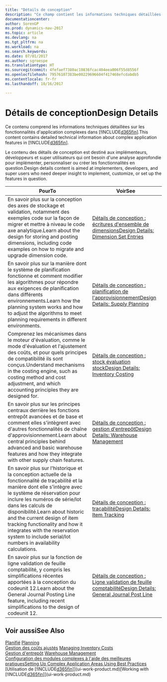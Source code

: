 ```yaml
---
title: "Détails de conception"
description: "Ce champ contient les informations techniques détaillées sur les fonctionnalités d'application complexes dans [!INCLUDE[d365fin](includes/d365fin_md.md)]."
documentationcenter: 
author: SorenGP
ms.prod: dynamics-nav-2017
ms.topic: article
ms.devlang: na
ms.tgt_pltfrm: na
ms.workload: na
ms.search.keywords: 
ms.date: 07/01/2017
ms.author: sgroespe
ms.translationtype: HT
ms.sourcegitcommit: 4fefaef7380ac10836fcac404eea006f55d8556f
ms.openlocfilehash: 79576107383be00229696604f417468efcdabdb5
ms.contentlocale: fr-fr
ms.lasthandoff: 10/16/2017

---
```

# <a name="design-details"></a><span data-ttu-id="62370-103">Détails de conception</span><span class="sxs-lookup"><span data-stu-id="62370-103">Design Details</span></span>
<span data-ttu-id="62370-104">Ce contenu comprend les informations techniques détaillées sur les fonctionnalités d'application complexes dans [!INCLUDE[d365fin](includes/d365fin_md.md)].</span><span class="sxs-lookup"><span data-stu-id="62370-104">This content contains detailed technical information about complex application features in [!INCLUDE[d365fin](includes/d365fin_md.md)].</span></span>  

 <span data-ttu-id="62370-105">Le contenu des détails de conception est destiné aux implémenteurs, développeurs et super utilisateurs qui ont besoin d'une analyse approfondie pour implémenter, personnaliser ou créer les fonctionnalités en question.</span><span class="sxs-lookup"><span data-stu-id="62370-105">Design details content is aimed at implementers, developers, and super users who need deeper insight to implement, customize, or set up the features in question.</span></span>  

|<span data-ttu-id="62370-106">**Pour**</span><span class="sxs-lookup"><span data-stu-id="62370-106">**To**</span></span>|<span data-ttu-id="62370-107">**Voir**</span><span class="sxs-lookup"><span data-stu-id="62370-107">**See**</span></span>|  
|------------|-------------|  
|<span data-ttu-id="62370-108">En savoir plus sur la conception des axes de stockage et validation, notamment des exemples code sur la façon de migrer et mettre à niveau le code axe analytique.</span><span class="sxs-lookup"><span data-stu-id="62370-108">Learn about the design for storing and posting dimensions, including code examples on how to migrate and upgrade dimension code.</span></span>|[<span data-ttu-id="62370-109">Détails de conception : écritures d'ensemble de dimensions</span><span class="sxs-lookup"><span data-stu-id="62370-109">Design Details: Dimension Set Entries</span></span>](design-details-dimension-set-entries.md)|  
|<span data-ttu-id="62370-110">En savoir plus sur la manière dont le système de planification fonctionne et comment modifier les algorithmes pour répondre aux exigences de planification dans différents environnements.</span><span class="sxs-lookup"><span data-stu-id="62370-110">Learn how the planning system works and how to adjust the algorithms to meet planning requirements in different environments.</span></span>|[<span data-ttu-id="62370-111">Détails de conception : planification de l'approvisionnement</span><span class="sxs-lookup"><span data-stu-id="62370-111">Design Details: Supply Planning</span></span>](design-details-supply-planning.md)|  
|<span data-ttu-id="62370-112">Comprenez les mécanismes dans le moteur d'évaluation, comme le mode d'évaluation et l'ajustement des coûts, et pour quels principes de compatibilité ils sont conçus.</span><span class="sxs-lookup"><span data-stu-id="62370-112">Understand mechanisms in the costing engine, such as costing method and cost adjustment, and which accounting principles they are designed for.</span></span>|[<span data-ttu-id="62370-113">Détails de conception : stock évaluation stock</span><span class="sxs-lookup"><span data-stu-id="62370-113">Design Details: Inventory Costing</span></span>](design-details-inventory-costing.md)|  
|<span data-ttu-id="62370-114">En savoir plus sur les principes centraux derrière les fonctions entrepôt avancées et de base et comment elles s'intègrent avec d'autres fonctionnalités de chaîne d'approvisionnement.</span><span class="sxs-lookup"><span data-stu-id="62370-114">Learn about central principles behind advanced and basic warehouse features and how they integrate with other supply chain features.</span></span>|[<span data-ttu-id="62370-115">Détails de conception : gestion d'entrepôt</span><span class="sxs-lookup"><span data-stu-id="62370-115">Design Details: Warehouse Management</span></span>](design-details-warehouse-management.md)|  
|<span data-ttu-id="62370-116">En savoir plus sur l'historique et la conception actuelle de la fonctionnalité de traçabilité et la manière dont elle s'intègre avec le système de réservation pour inclure les numéros de série/lot dans les calculs de disponibilité.</span><span class="sxs-lookup"><span data-stu-id="62370-116">Learn about historic and the current design of item tracking functionality and how it integrates with the reservation system to include serial/lot numbers in availability calculations.</span></span>|[<span data-ttu-id="62370-117">Détails de conception : traçabilité</span><span class="sxs-lookup"><span data-stu-id="62370-117">Design Details: Item Tracking</span></span>](design-details-item-tracking.md)|  
|<span data-ttu-id="62370-118">En savoir plus sur la fonction de ligne validation de feuille comptabilité, y compris les simplifications récentes apportées à la conception du codeunit 12.</span><span class="sxs-lookup"><span data-stu-id="62370-118">Learn about the General Journal Posting Line feature, including recent simplifications to the design of codeunit 12.</span></span>|[<span data-ttu-id="62370-119">Détails de conception : Ligne validation de feuille comptabilité</span><span class="sxs-lookup"><span data-stu-id="62370-119">Design Details: General Journal Post Line</span></span>](design-details-general-journal-post-line.md)|  

## <a name="see-also"></a><span data-ttu-id="62370-120">Voir aussi</span><span class="sxs-lookup"><span data-stu-id="62370-120">See Also</span></span>  
 <span data-ttu-id="62370-121">[Planifié](production-planning.md) </span><span class="sxs-lookup"><span data-stu-id="62370-121">[Planning](production-planning.md) </span></span>  
 <span data-ttu-id="62370-122">[Gestion des coûts ajustés](finance-manage-inventory-costs.md) </span><span class="sxs-lookup"><span data-stu-id="62370-122">[Managing Inventory Costs](finance-manage-inventory-costs.md) </span></span>  
 <span data-ttu-id="62370-123">[Gestion d'entrepôt](warehouse-manage-warehouse.md) </span><span class="sxs-lookup"><span data-stu-id="62370-123">[Warehouse Management](warehouse-manage-warehouse.md) </span></span>  
 [<span data-ttu-id="62370-124">Configuration des modules complexes à l'aide des meilleures pratiques</span><span class="sxs-lookup"><span data-stu-id="62370-124">Setting Up Complex Application Areas Using Best Practices</span></span>](set-up-complex-application-areas-using-best-practices.md)  
 <span data-ttu-id="62370-125">[Utilisation de [!INCLUDE[d365fin](includes/d365fin_md.md)]](ui-work-product.md)</span><span class="sxs-lookup"><span data-stu-id="62370-125">[Working with [!INCLUDE[d365fin](includes/d365fin_md.md)]](ui-work-product.md)</span></span>

